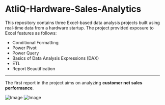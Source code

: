 # AtliQ-Hardware-Sales-Analytics
This repository contains three Excel-based data analysis projects built using real-time data from a hardware startup. The project provided exposure to Excel features as follows: 
+ Conditional Formatting
+ Power Pivot
+ Power Query
+ Basics of Data Analysis Expressions (DAX)
+ ETL
+ Report Beautification
---
The first report in the project aims on analyzing **customer net sales performance**.

![Image](https://github.com/user-attachments/assets/48075df2-2d24-4e4f-b626-c4885d0460e3) ![Image](https://github.com/user-attachments/assets/199ae125-cb9b-49b4-b4d2-0a242a75b755)


